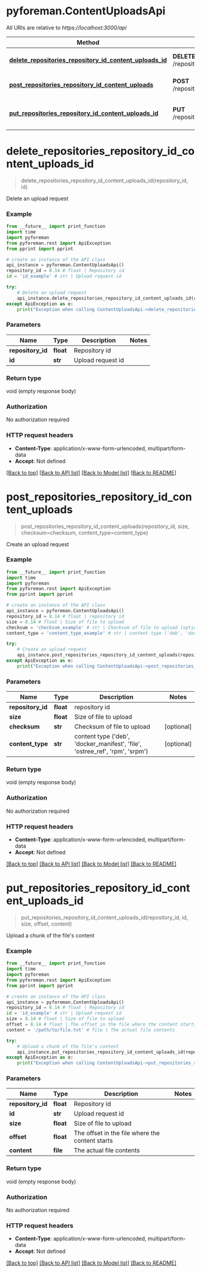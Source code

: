 # pyforeman.ContentUploadsApi

All URIs are relative to *https://localhost:3000/api*

Method | HTTP request | Description
------------- | ------------- | -------------
[**delete_repositories_repository_id_content_uploads_id**](ContentUploadsApi.md#delete_repositories_repository_id_content_uploads_id) | **DELETE** /repositories/{repository_id}/content_uploads/{id} | Delete an upload request
[**post_repositories_repository_id_content_uploads**](ContentUploadsApi.md#post_repositories_repository_id_content_uploads) | **POST** /repositories/{repository_id}/content_uploads | Create an upload request
[**put_repositories_repository_id_content_uploads_id**](ContentUploadsApi.md#put_repositories_repository_id_content_uploads_id) | **PUT** /repositories/{repository_id}/content_uploads/{id} | Upload a chunk of the file&#39;s content


# **delete_repositories_repository_id_content_uploads_id**
> delete_repositories_repository_id_content_uploads_id(repository_id, id)

Delete an upload request



### Example
```python
from __future__ import print_function
import time
import pyforeman
from pyforeman.rest import ApiException
from pprint import pprint

# create an instance of the API class
api_instance = pyforeman.ContentUploadsApi()
repository_id = 8.14 # float | Repository id
id = 'id_example' # str | Upload request id

try:
    # Delete an upload request
    api_instance.delete_repositories_repository_id_content_uploads_id(repository_id, id)
except ApiException as e:
    print("Exception when calling ContentUploadsApi->delete_repositories_repository_id_content_uploads_id: %s\n" % e)
```

### Parameters

Name | Type | Description  | Notes
------------- | ------------- | ------------- | -------------
 **repository_id** | **float**| Repository id |
 **id** | **str**| Upload request id |

### Return type

void (empty response body)

### Authorization

No authorization required

### HTTP request headers

 - **Content-Type**: application/x-www-form-urlencoded, multipart/form-data
 - **Accept**: Not defined

[[Back to top]](#) [[Back to API list]](../README.md#documentation-for-api-endpoints) [[Back to Model list]](../README.md#documentation-for-models) [[Back to README]](../README.md)

# **post_repositories_repository_id_content_uploads**
> post_repositories_repository_id_content_uploads(repository_id, size, checksum=checksum, content_type=content_type)

Create an upload request



### Example
```python
from __future__ import print_function
import time
import pyforeman
from pyforeman.rest import ApiException
from pprint import pprint

# create an instance of the API class
api_instance = pyforeman.ContentUploadsApi()
repository_id = 8.14 # float | repository id
size = 8.14 # float | Size of file to upload
checksum = 'checksum_example' # str | Checksum of file to upload (optional)
content_type = 'content_type_example' # str | content type ('deb', 'docker_manifest', 'file', 'ostree_ref', 'rpm', 'srpm') (optional)

try:
    # Create an upload request
    api_instance.post_repositories_repository_id_content_uploads(repository_id, size, checksum=checksum, content_type=content_type)
except ApiException as e:
    print("Exception when calling ContentUploadsApi->post_repositories_repository_id_content_uploads: %s\n" % e)
```

### Parameters

Name | Type | Description  | Notes
------------- | ------------- | ------------- | -------------
 **repository_id** | **float**| repository id |
 **size** | **float**| Size of file to upload |
 **checksum** | **str**| Checksum of file to upload | [optional]
 **content_type** | **str**| content type (&#39;deb&#39;, &#39;docker_manifest&#39;, &#39;file&#39;, &#39;ostree_ref&#39;, &#39;rpm&#39;, &#39;srpm&#39;) | [optional]

### Return type

void (empty response body)

### Authorization

No authorization required

### HTTP request headers

 - **Content-Type**: application/x-www-form-urlencoded, multipart/form-data
 - **Accept**: Not defined

[[Back to top]](#) [[Back to API list]](../README.md#documentation-for-api-endpoints) [[Back to Model list]](../README.md#documentation-for-models) [[Back to README]](../README.md)

# **put_repositories_repository_id_content_uploads_id**
> put_repositories_repository_id_content_uploads_id(repository_id, id, size, offset, content)

Upload a chunk of the file's content



### Example
```python
from __future__ import print_function
import time
import pyforeman
from pyforeman.rest import ApiException
from pprint import pprint

# create an instance of the API class
api_instance = pyforeman.ContentUploadsApi()
repository_id = 8.14 # float | Repository id
id = 'id_example' # str | Upload request id
size = 8.14 # float | Size of file to upload
offset = 8.14 # float | The offset in the file where the content starts
content = '/path/to/file.txt' # file | The actual file contents

try:
    # Upload a chunk of the file's content
    api_instance.put_repositories_repository_id_content_uploads_id(repository_id, id, size, offset, content)
except ApiException as e:
    print("Exception when calling ContentUploadsApi->put_repositories_repository_id_content_uploads_id: %s\n" % e)
```

### Parameters

Name | Type | Description  | Notes
------------- | ------------- | ------------- | -------------
 **repository_id** | **float**| Repository id |
 **id** | **str**| Upload request id |
 **size** | **float**| Size of file to upload |
 **offset** | **float**| The offset in the file where the content starts |
 **content** | **file**| The actual file contents |

### Return type

void (empty response body)

### Authorization

No authorization required

### HTTP request headers

 - **Content-Type**: application/x-www-form-urlencoded, multipart/form-data
 - **Accept**: Not defined

[[Back to top]](#) [[Back to API list]](../README.md#documentation-for-api-endpoints) [[Back to Model list]](../README.md#documentation-for-models) [[Back to README]](../README.md)
